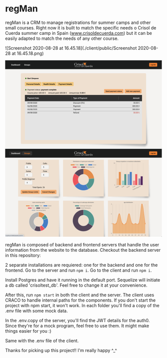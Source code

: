 # regMan

regMan is a CRM to manage registrations for summer camps and other small courses. Right now it is built to match the specific needs o Crisol de Cuerda summer camp in Spain (www.crisoldecuerda.com) but it can be easily adapted to match the needs of any other course.

![Screenshot 2020-08-28 at 16.45.18](./client/public/Screenshot 2020-08-28 at 16.45.18.png)

<img src="./client/public/Screenshot 2020-08-28 at 16.46.03.png" alt="Screenshot 2020-08-28 at 16.46.03" style="zoom:50%;" />

<img src="./client/public/Screenshot 2020-08-28 at 16.46.15.png" alt="Screenshot 2020-08-28 at 16.46.15" style="zoom:50%;" />

regMan is composed of backend and frontend servers that handle the user information from the website to the database. Checkout the backend server in this repository:

2 separate installations are requiered: one for the backend and one for the frontend.
Go to the server and run `npm i`.
Go to the client and run `npm i`.

Install Postgres and have it running in the default port.
Sequelize will initiate a db called 'crisoltest_db'. Feel free to change it at your convenience.

After this, run `npm start` in both the client and the server. The client uses CRACO to handle internal paths for the components. If you don't start the project with npm start, it won't work.
In each folder you'll find a copy of the .env file with some mock data.

In the .env.copy of the server, you'll find the JWT details for the auth0. Since they're for a mock program, feel free to use them. It might make things easier for you :)

Same with the .env file of the client.

Thanks for picking up this project!! I'm really happy ^\_^
